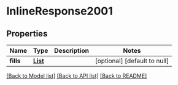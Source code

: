 # InlineResponse2001
## Properties

Name | Type | Description | Notes
------------ | ------------- | ------------- | -------------
**fills** | [**List**](Fill.md) |  | [optional] [default to null]

[[Back to Model list]](../README.md#documentation-for-models) [[Back to API list]](../README.md#documentation-for-api-endpoints) [[Back to README]](../README.md)

